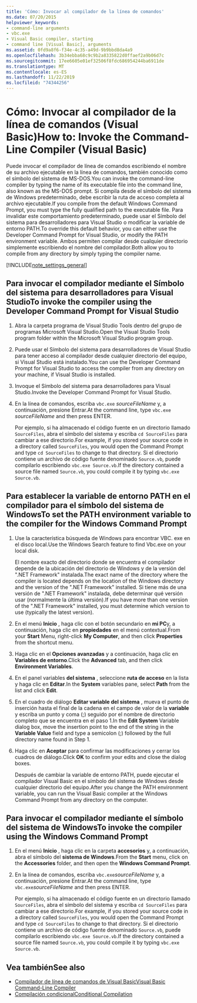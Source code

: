 ```yaml
---
title: 'Cómo: Invocar al compilador de la línea de comandos'
ms.date: 07/20/2015
helpviewer_keywords:
- command-line arguments
- vbc.exe
- Visual Basic compiler, starting
- command line [Visual Basic], arguments
ms.assetid: 0fd9a8f6-f34e-4c35-a49d-9b9bbd8da4a9
ms.openlocfilehash: 3b34ebba68c9c9b2a8335822d0ffaef2a9b06d7c
ms.sourcegitcommit: 17ee6605e01ef32506f8fdc686954244ba6911de
ms.translationtype: MT
ms.contentlocale: es-ES
ms.lasthandoff: 11/22/2019
ms.locfileid: "74344256"
---
```

# <a name="how-to-invoke-the-command-line-compiler-visual-basic"></a><span data-ttu-id="4bbdf-102">Cómo: Invocar al compilador de la línea de comandos (Visual Basic)</span><span class="sxs-lookup"><span data-stu-id="4bbdf-102">How to: Invoke the Command-Line Compiler (Visual Basic)</span></span>

<span data-ttu-id="4bbdf-103">Puede invocar el compilador de línea de comandos escribiendo el nombre de su archivo ejecutable en la línea de comandos, también conocido como el símbolo del sistema de MS-DOS.</span><span class="sxs-lookup"><span data-stu-id="4bbdf-103">You can invoke the command-line compiler by typing the name of its executable file into the command line, also known as the MS-DOS prompt.</span></span> <span data-ttu-id="4bbdf-104">Si compila desde el símbolo del sistema de Windows predeterminado, debe escribir la ruta de acceso completa al archivo ejecutable.</span><span class="sxs-lookup"><span data-stu-id="4bbdf-104">If you compile from the default Windows Command Prompt, you must type the fully qualified path to the executable file.</span></span> <span data-ttu-id="4bbdf-105">Para invalidar este comportamiento predeterminado, puede usar el Símbolo del sistema para desarrolladores para Visual Studio o modificar la variable de entorno PATH.</span><span class="sxs-lookup"><span data-stu-id="4bbdf-105">To override this default behavior, you can either use the Developer Command Prompt for Visual Studio, or modify the PATH environment variable.</span></span> <span data-ttu-id="4bbdf-106">Ambos permiten compilar desde cualquier directorio simplemente escribiendo el nombre del compilador.</span><span class="sxs-lookup"><span data-stu-id="4bbdf-106">Both allow you to compile from any directory by simply typing the compiler name.</span></span>

[!INCLUDE[note_settings_general](~/includes/note-settings-general-md.md)]

## <a name="to-invoke-the-compiler-using-the-developer-command-prompt-for-visual-studio"></a><span data-ttu-id="4bbdf-107">Para invocar el compilador mediante el Símbolo del sistema para desarrolladores para Visual Studio</span><span class="sxs-lookup"><span data-stu-id="4bbdf-107">To invoke the compiler using the Developer Command Prompt for Visual Studio</span></span>

1. <span data-ttu-id="4bbdf-108">Abra la carpeta programa de Visual Studio Tools dentro del grupo de programas Microsoft Visual Studio.</span><span class="sxs-lookup"><span data-stu-id="4bbdf-108">Open the Visual Studio Tools program folder within the Microsoft Visual Studio program group.</span></span>

2. <span data-ttu-id="4bbdf-109">Puede usar el Símbolo del sistema para desarrolladores de Visual Studio para tener acceso al compilador desde cualquier directorio del equipo, si Visual Studio está instalado.</span><span class="sxs-lookup"><span data-stu-id="4bbdf-109">You can use the Developer Command Prompt for Visual Studio to access the compiler from any directory on your machine, if Visual Studio is installed.</span></span>

3. <span data-ttu-id="4bbdf-110">Invoque el Símbolo del sistema para desarrolladores para Visual Studio.</span><span class="sxs-lookup"><span data-stu-id="4bbdf-110">Invoke the Developer Command Prompt for Visual Studio.</span></span>

4. <span data-ttu-id="4bbdf-111">En la línea de comandos, escriba `vbc.exe` *sourceFileName* y, a continuación, presione Entrar.</span><span class="sxs-lookup"><span data-stu-id="4bbdf-111">At the command line, type `vbc.exe` *sourceFileName* and then press ENTER.</span></span>

    <span data-ttu-id="4bbdf-112">Por ejemplo, si ha almacenado el código fuente en un directorio llamado `SourceFiles`, abra el símbolo del sistema y escriba `cd SourceFiles` para cambiar a ese directorio.</span><span class="sxs-lookup"><span data-stu-id="4bbdf-112">For example, if you stored your source code in a directory called `SourceFiles`, you would open the Command Prompt and type `cd SourceFiles` to change to that directory.</span></span> <span data-ttu-id="4bbdf-113">Si el directorio contiene un archivo de código fuente denominado `Source.vb`, puede compilarlo escribiendo `vbc.exe Source.vb`.</span><span class="sxs-lookup"><span data-stu-id="4bbdf-113">If the directory contained a source file named `Source.vb`, you could compile it by typing `vbc.exe Source.vb`.</span></span>

## <a name="to-set-the-path-environment-variable-to-the-compiler-for-the-windows-command-prompt"></a><span data-ttu-id="4bbdf-114">Para establecer la variable de entorno PATH en el compilador para el símbolo del sistema de Windows</span><span class="sxs-lookup"><span data-stu-id="4bbdf-114">To set the PATH environment variable to the compiler for the Windows Command Prompt</span></span>

1. <span data-ttu-id="4bbdf-115">Use la característica búsqueda de Windows para encontrar VBC. exe en el disco local.</span><span class="sxs-lookup"><span data-stu-id="4bbdf-115">Use the Windows Search feature to find Vbc.exe on your local disk.</span></span>

    <span data-ttu-id="4bbdf-116">El nombre exacto del directorio donde se encuentra el compilador depende de la ubicación del directorio de Windows y de la versión del ".NET Framework" instalada.</span><span class="sxs-lookup"><span data-stu-id="4bbdf-116">The exact name of the directory where the compiler is located depends on the location of the Windows directory and the version of the ".NET Framework" installed.</span></span> <span data-ttu-id="4bbdf-117">Si tiene más de una versión de ".NET Framework" instalada, debe determinar qué versión usar (normalmente la última versión).</span><span class="sxs-lookup"><span data-stu-id="4bbdf-117">If you have more than one version of the ".NET Framework" installed, you must determine which version to use (typically the latest version).</span></span>

2. <span data-ttu-id="4bbdf-118">En el menú **Inicio** , haga clic con el botón secundario en **mi PC**y, a continuación, haga clic en **propiedades** en el menú contextual.</span><span class="sxs-lookup"><span data-stu-id="4bbdf-118">From your **Start** Menu, right-click **My Computer**, and then click **Properties** from the shortcut menu.</span></span>

3. <span data-ttu-id="4bbdf-119">Haga clic en el **Opciones avanzadas** y a continuación, haga clic en **Variables de entorno**.</span><span class="sxs-lookup"><span data-stu-id="4bbdf-119">Click the **Advanced** tab, and then click **Environment Variables**.</span></span>

4. <span data-ttu-id="4bbdf-120">En el panel variables **del sistema** , seleccione **ruta de acceso** en la lista y haga clic en **Editar**.</span><span class="sxs-lookup"><span data-stu-id="4bbdf-120">In the **System** variables pane, select **Path** from the list and click **Edit**.</span></span>

5. <span data-ttu-id="4bbdf-121">En el cuadro de diálogo **Editar variable del sistema** , mueva el punto de inserción hasta el final de la cadena en el campo de valor de la **variable** y escriba un punto y coma (;) seguido por el nombre de directorio completo que se encuentra en el paso 1.</span><span class="sxs-lookup"><span data-stu-id="4bbdf-121">In the **Edit System** Variable dialog box, move the insertion point to the end of the string in the **Variable Value** field and type a semicolon (;) followed by the full directory name found in Step 1.</span></span>

6. <span data-ttu-id="4bbdf-122">Haga clic en **Aceptar** para confirmar las modificaciones y cerrar los cuadros de diálogo.</span><span class="sxs-lookup"><span data-stu-id="4bbdf-122">Click **OK** to confirm your edits and close the dialog boxes.</span></span>

     <span data-ttu-id="4bbdf-123">Después de cambiar la variable de entorno PATH, puede ejecutar el compilador Visual Basic en el símbolo del sistema de Windows desde cualquier directorio del equipo.</span><span class="sxs-lookup"><span data-stu-id="4bbdf-123">After you change the PATH environment variable, you can run the Visual Basic compiler at the Windows Command Prompt from any directory on the computer.</span></span>

## <a name="to-invoke-the-compiler-using-the-windows-command-prompt"></a><span data-ttu-id="4bbdf-124">Para invocar el compilador mediante el símbolo del sistema de Windows</span><span class="sxs-lookup"><span data-stu-id="4bbdf-124">To invoke the compiler using the Windows Command Prompt</span></span>

1. <span data-ttu-id="4bbdf-125">En el menú **Inicio** , haga clic en la carpeta **accesorios** y, a continuación, abra el símbolo del **sistema de Windows**.</span><span class="sxs-lookup"><span data-stu-id="4bbdf-125">From the **Start** menu, click on the **Accessories** folder, and then open the **Windows Command Prompt**.</span></span>

2. <span data-ttu-id="4bbdf-126">En la línea de comandos, escriba `vbc.exe`*sourceFileName* y, a continuación, presione Entrar.</span><span class="sxs-lookup"><span data-stu-id="4bbdf-126">At the command line, type `vbc.exe`*sourceFileName* and then press ENTER.</span></span>

     <span data-ttu-id="4bbdf-127">Por ejemplo, si ha almacenado el código fuente en un directorio llamado `SourceFiles`, abra el símbolo del sistema y escriba `cd SourceFiles` para cambiar a ese directorio.</span><span class="sxs-lookup"><span data-stu-id="4bbdf-127">For example, if you stored your source code in a directory called `SourceFiles`, you would open the Command Prompt and type `cd SourceFiles` to change to that directory.</span></span> <span data-ttu-id="4bbdf-128">Si el directorio contiene un archivo de código fuente denominado `Source.vb`, puede compilarlo escribiendo `vbc.exe Source.vb`.</span><span class="sxs-lookup"><span data-stu-id="4bbdf-128">If the directory contained a source file named `Source.vb`, you could compile it by typing `vbc.exe Source.vb`.</span></span>

## <a name="see-also"></a><span data-ttu-id="4bbdf-129">Vea también</span><span class="sxs-lookup"><span data-stu-id="4bbdf-129">See also</span></span>

- [<span data-ttu-id="4bbdf-130">Compilador de línea de comandos de Visual Basic</span><span class="sxs-lookup"><span data-stu-id="4bbdf-130">Visual Basic Command-Line Compiler</span></span>](../../../visual-basic/reference/command-line-compiler/index.md)
- [<span data-ttu-id="4bbdf-131">Compilación condicional</span><span class="sxs-lookup"><span data-stu-id="4bbdf-131">Conditional Compilation</span></span>](../../../visual-basic/programming-guide/program-structure/conditional-compilation.md)
